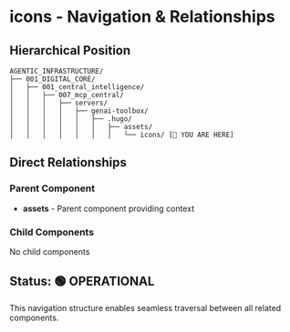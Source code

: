 # icons - Navigation & Relationships

## Hierarchical Position

```
AGENTIC_INFRASTRUCTURE/
├── 001_DIGITAL_CORE/
│   ├── 001_central_intelligence/
│   │   ├── 007_mcp_central/
│   │   │   ├── servers/
│   │   │   │   ├── genai-toolbox/
│   │   │   │   │   ├── .hugo/
│   │   │   │   │   │   ├── assets/
│   │   │   │   │   │   │   └── icons/ [📍 YOU ARE HERE]

```

## Direct Relationships

### Parent Component
- **assets** - Parent component providing context

### Child Components
No child components

## Status: 🟢 OPERATIONAL

This navigation structure enables seamless traversal between all related components.
